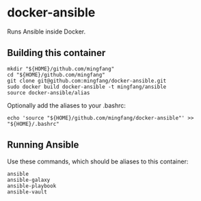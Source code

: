 # docker-ansible

Runs Ansible inside Docker.

## Building this container

```
mkdir "${HOME}/github.com/mingfang"
cd "${HOME}/github.com/mingfang"
git clone git@github.com:mingfang/docker-ansible.git
sudo docker build docker-ansible -t mingfang/ansible
source docker-ansible/alias 
```

Optionally add the aliases to your .bashrc:

```
echo 'source "${HOME}/github.com/mingfang/docker-ansible"' >> "${HOME}/.bashrc"
```

## Running Ansible

Use these commands, which should be aliases to this container:

```
ansible
ansible-galaxy
ansible-playbook
ansible-vault
```
